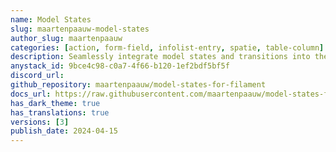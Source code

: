 ```yaml
---
name: Model States
slug: maartenpaauw-model-states
author_slug: maartenpaauw
categories: [action, form-field, infolist-entry, spatie, table-column]
description: Seamlessly integrate model states and transitions into the Filament.
anystack_id: 9bce4c98-c0a7-4f66-b120-1ef2bdf5bf5f
discord_url: 
github_repository: maartenpaauw/model-states-for-filament
docs_url: https://raw.githubusercontent.com/maartenpaauw/model-states-for-filament-docs/main/README.md
has_dark_theme: true
has_translations: true
versions: [3]
publish_date: 2024-04-15
---
```


